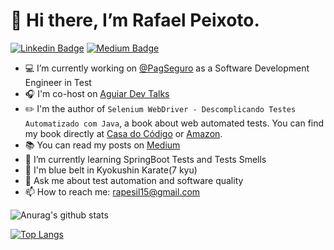 # 👋 Hi there, I’m Rafael Peixoto.

[![Linkedin Badge](https://img.shields.io/badge/-LinkedIn-blue?style=flat-square&logo=Linkedin&logoColor=white&link=https://www.linkedin.com/in/rapesil/)](https://www.linkedin.com/in/rapesil/)
[![Medium Badge](https://img.shields.io/badge/-@rapesil-03a57a?style=flat-square&labelColor=000000&logo=Medium&link=https://medium.com/@rapesil)](https://medium.com/@rapesil)
- 💻 I’m currently working on [@PagSeguro](https://github.com/pagseguro/) as a Software Development Engineer in Test
- 🎧 I'm co-host on [Aguiar Dev Talks](https://open.spotify.com/show/4O1AS5tQc4aOGenOnaD0Zr)
- ✏️ I'm the author of `Selenium WebDriver - Descomplicando Testes Automatizado com Java`, a book about web automated tests. You can find my book directly at [Casa do Código](https://www.casadocodigo.com.br/pages/sumario-selenium-webdriver) or [Amazon](https://www.amazon.com/Selenium-WebDriver-Descomplicando-automatizados-Portuguese-ebook/dp/B07FMJXZ27).
- 📚 You can read my posts on [Medium](https://rapesil.medium.com) 
- 🌱 I’m currently learning SpringBoot Tests and Tests Smells
- 💙 I'm blue belt in Kyokushin Karate(7 kyu)
- 💬 Ask me about test automation and software quality
- 📫 How to reach me: rapesil15@gmail.com

![Anurag's github stats](https://github-readme-stats.vercel.app/api?username=rapesil)

[![Top Langs](https://github-readme-stats.vercel.app/api/top-langs/?username=rapesil)](https://github.com/anuraghazra/github-readme-stats)

<!---
rapesil/rapesil is a ✨ special ✨ repository because its `README.md` (this file) appears on your GitHub profile.
You can click the Preview link to take a look at your changes.
--->
